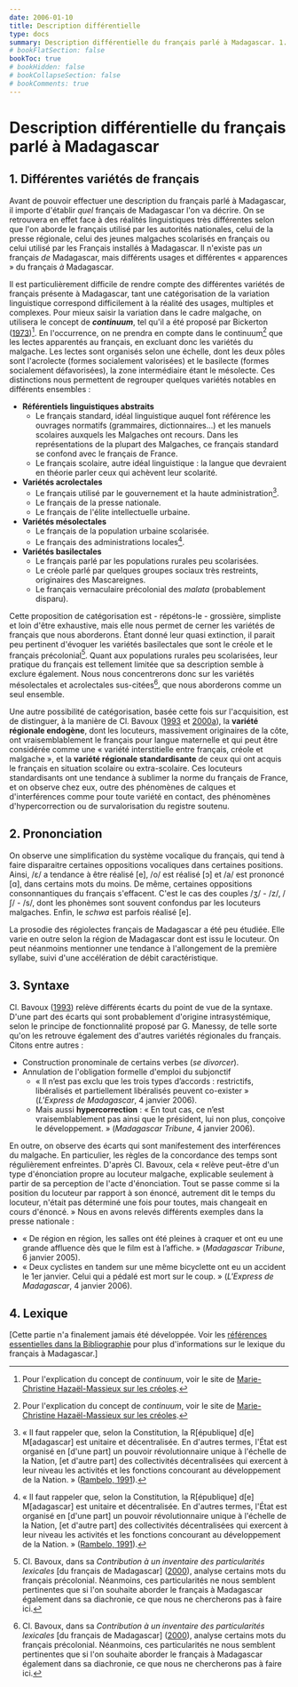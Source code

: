 ```yaml
---
date: 2006-01-10
title: Description différentielle
type: docs
summary: Description différentielle du français parlé à Madagascar. 1. Différentes variétés de français (acrolectales, mésolectales et basilectales). 2. Prononciation. 3. Syntaxe.
# bookFlatSection: false
bookToc: true
# bookHidden: false
# bookCollapseSection: false
# bookComments: true
---
```


# Description différentielle du français parlé à Madagascar

## 1\. Différentes variétés de français

Avant de pouvoir effectuer une description du français parlé à Madagascar, il importe d'établir _quel_ français de Madagascar l'on va décrire. On se retrouvera en effet face à des réalités linguistiques très différentes selon que l'on aborde le français utilisé par les autorités nationales, celui de la presse régionale, celui des jeunes malgaches scolarisés en français ou celui utilisé par les Français installés à Madagascar. Il n'existe pas _un_ français _de_ Madagascar, mais différents usages et différentes « apparences » du français _à_ Madagascar.

Il est particulièrement difficile de rendre compte des différentes variétés de français présente à Madagascar, tant une catégorisation de la variation linguistique correspond difficilement à la réalité des usages, multiples et complexes. Pour mieux saisir la variation dans le cadre malgache, on utilisera le concept de **_continuum_**, tel qu'il a été proposé par Bickerton ([1973](/madagascar/bibliographie/#bic73))[^1]. En l'occurrence, on ne prendra en compte dans le continuum[^1] que les lectes apparentés au français, en excluant donc les variétés du malgache. Les lectes sont organisés selon une échelle, dont les deux pôles sont l'acrolecte (formes socialement valorisées) et le basilecte (formes socialement défavorisées), la zone intermédiaire étant le mésolecte. Ces distinctions nous permettent de regrouper quelques variétés notables en différents ensembles :

[^1]: Pour l'explication du concept de _continuum_, voir le site de [Marie-Christine Hazaël-Massieux sur les créoles](http://creoles.free.fr/Cours/continu.htm).

*   **Référentiels linguistiques abstraits**
    *   Le français standard, idéal linguistique auquel font référence les ouvrages normatifs (grammaires, dictionnaires...) et les manuels scolaires auxquels les Malgaches ont recours. Dans les représentations de la plupart des Malgaches, ce français standard se confond avec le français de France.
    *   Le français scolaire, autre idéal linguistique : la langue que devraient en théorie parler ceux qui achèvent leur scolarité.
*   **Variétés acrolectales**
    *   Le français utilisé par le gouvernement et la haute administration[^2].
    *   Le français de la presse nationale.
    *   Le français de l'élite intellectuelle urbaine.
*   **Variétés mésolectales**
    *   Le français de la population urbaine scolarisée.
    *   Le français des administrations locales[^2].
*   **Variétés basilectales**
    *   Le français parlé par les populations rurales peu scolarisées.
    *   Le créole parlé par quelques groupes sociaux très restreints, originaires des Mascareignes.
    *   Le français vernaculaire précolonial des _malata_ (probablement disparu).

[^2]: « Il faut rappeler que, selon la Constitution, la R[épublique] d[e] M[adagascar] est unitaire et décentralisée. En d'autres termes, l'État est organisé en [d'une part] un pouvoir révolutionnaire unique à l'échelle de la Nation, [et d'autre part] des collectivités décentralisées qui exercent à leur niveau les activités et les fonctions concourant au développement de la Nation. » ([Rambelo, 1991](/madagascar/bibliographie/#ram91)).

Cette proposition de catégorisation est - répétons-le - grossière, simpliste et loin d'être exhaustive, mais elle nous permet de cerner les variétés de français que nous aborderons. Étant donné leur quasi extinction, il parait peu pertinent d'évoquer les variétés basilectales que sont le créole et le français précolonial[^3]. Quant aux populations rurales peu scolarisées, leur pratique du français est tellement limitée que sa description semble à exclure également. Nous nous concentrerons donc sur les variétés mésolectales et acrolectales sus-citées[^3], que nous aborderons comme un seul ensemble.

[^3]: Cl. Bavoux, dans sa _Contribution à un inventaire des particularités lexicales_ [du français de Madagascar] ([2000](/madagascar/bibliographie/#bav00)), analyse certains mots du français précolonial. Néanmoins, ces particularités ne nous semblent pertinentes que si l'on souhaite aborder le français à Madagascar également dans sa diachronie, ce que nous ne chercherons pas à faire ici.

Une autre possibilité de catégorisation, basée cette fois sur l'acquisition, est de distinguer, à la manière de Cl. Bavoux ([1993](/madagascar/bibliographie/#bav93) et [2000a](/madagascar/bibliographie/#bav00)), la **variété régionale endogène**, dont les locuteurs, massivement originaires de la côte, ont vraisemblablement le français pour langue maternelle et qui peut être considérée comme une « variété interstitielle entre français, créole et malgache », et la **variété régionale standardisante** de ceux qui ont acquis le français en situation scolaire ou extra-scolaire. Ces locuteurs standardisants ont une tendance à sublimer la norme du français de France, et on observe chez eux, outre des phénomènes de calques et d'interférences comme pour toute variété en contact, des phénomènes d'hypercorrection ou de survalorisation du registre soutenu.

## 2\. Prononciation

On observe une simplification du système vocalique du français, qui tend à faire disparaitre certaines oppositions vocaliques dans certaines positions. Ainsi, /ɛ/ a tendance à être réalisé [e], /o/ est réalisé [ɔ] et /a/ est prononcé [ɑ], dans certains mots du moins. De même, certaines oppositions consonnantiques du français s'effacent. C'est le cas des couples /ʒ/ - /z/, /ʃ/ - /s/, dont les phonèmes sont souvent confondus par les locuteurs malgaches. Enfin, le _schwa_ est parfois réalisé [e].

La prosodie des régiolectes français de Madagascar a été peu étudiée. Elle varie en outre selon la région de Madagascar dont est issu le locuteur. On peut néanmoins mentionner une tendance à l'allongement de la première syllabe, suivi d'une accélération de débit caractéristique.

## 3\. Syntaxe

Cl. Bavoux ([1993](/madagascar/bibliographie/#bav93)) relève différents écarts du point de vue de la syntaxe. D'une part des écarts qui sont probablement d'origine intrasystémique, selon le principe de fonctionnalité proposé par G. Manessy, de telle sorte qu'on les retrouve également des d'autres variétés régionales du français. Citons entre autres :

*   Construction pronominale de certains verbes (_se divorcer_).
*   Annulation de l'obligation formelle d'emploi du subjonctif
    *   « Il n’est pas exclu que les trois types d’accords : restrictifs, libéralisés et partiellement libéralisés peuvent co-exister » (_L'Express de Madagascar_, 4 janvier 2006).
    *   Mais aussi **hypercorrection** : « En tout cas, ce n’est vraisemblablement pas ainsi que le président, lui non plus, conçoive le développement. » (_Madagascar Tribune_, 4 janvier 2006).

En outre, on observe des écarts qui sont manifestement des interférences du malgache. En particulier, les règles de la concordance des temps sont régulièrement enfreintes. D'après Cl. Bavoux, cela « relève peut-être d'un type d'énonciation propre au locuteur malgache, explicable seulement à partir de sa perception de l'acte d'énonciation. Tout se passe comme si la position du locuteur par rapport à son énoncé, autrement dit le temps du locuteur, n'était pas déterminé une fois pour toutes, mais changeait en cours d'énoncé. » Nous en avons relevés différents exemples dans la presse nationale :

*   « De région en région, les salles ont été pleines à craquer et ont eu une grande affluence dès que le film est à l’affiche. » (_Madagascar Tribune_, 6 janvier 2005).
*   « Deux cyclistes en tandem sur une même bicyclette ont eu un accident le 1er janvier. Celui qui a pédalé est mort sur le coup. » (_L'Express de Madagascar_, 4 janvier 2006).


## 4\. Lexique

[Cette partie n'a finalement jamais été développée. Voir les [références essentielles dans la Bibliographie](/madagascar/bibliographie/#1-références-essentielles-sur-le-français-à-madagascar) pour plus d'informations sur le lexique du français à Madagascar.]
